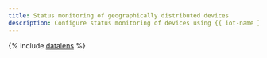 ```yaml
---
title: Status monitoring of geographically distributed devices
description: Configure status monitoring of devices using {{ iot-name }}, {{ sf-name }}, {{ mpg-name }}, and {{ datalens-name }}.
---
```


{% include [datalens](../../_tutorials/applied/datalens.md) %}